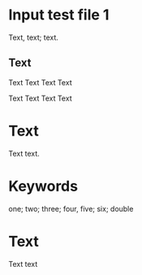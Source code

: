 # Input test file 1

Text, text; text.

## Text

Text
Text
Text
Text

Text
Text
Text
Text

# Text

Text text.

# Keywords

one; two; three; four, five; six;
double

# Text

Text text
